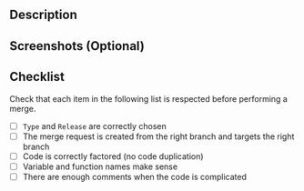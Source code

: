 ## Description

## Screenshots (Optional)

## Checklist

Check that each item in the following list is respected before performing a merge.

- [ ] `Type` and `Release` are correctly chosen
- [ ] The merge request is created from the right branch and targets the right branch
- [ ] Code is correctly factored (no code duplication)
- [ ] Variable and function names make sense
- [ ] There are enough comments when the code is complicated
